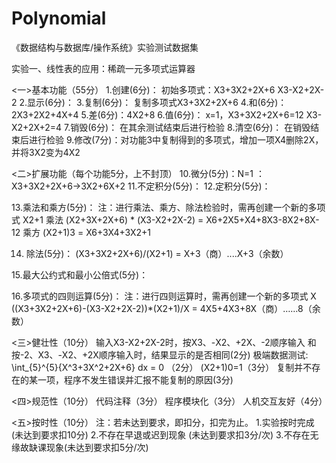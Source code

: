 # Polynomial

《数据结构与数据库/操作系统》实验测试数据集

实验一、线性表的应用：稀疏一元多项式运算器

<一>基本功能（55分）
1.创建(6分)：
初始多项式：X3+3X2+2X+6
X3-X2+2X-2
2.显示(6分)：
3.复制(6分)： 复制多项式X3+3X2+2X+6
4.和(6分)：2X3+2X2+4X+4
5.差(6分)：4X2+8
6.值(6分)： x=1，X3+3X2+2X+6=12
X3-X2+2X+2=4
7.销毁(6分)： 在其余测试结束后进行检验
8.清空(6分)： 在销毁结束后进行检验
9.修改(7分)：对功能3中复制得到的多项式，增加一项X4删除2X，并将3X2变为4X2

<二>扩展功能（每个功能5分，上不封顶）
10.微分(5分)：N=1  ：X3+3X2+2X+6→3X2+6X+2
11.不定积分(5分)： 
12.定积分(5分)： 

13.乘法和乘方(5分)： 
注：进行乘法、乘方、除法检验时，需再创建一个新的多项式 X2+1
乘法  (X2+3X+2X+6) * (X3-X2+2X-2) = X6+2X5+X4+8X3-8X2+8X-12
乘方  (X2+1)3 = X6+3X4+3X2+1

14. 除法(5分)：
(X3+3X2+2X+6)/(X2+1) = X+3（商）....X+3（余数）

15.最大公约式和最小公倍式(5分)：

16.多项式的四则运算(5分)：
注：进行四则运算时，需再创建一个新的多项式 X
((X3+3X2+2X+6)-(X3-X2+2X-2))*(X2+1)/X = 4X5+4X3+8X（商）……8（余数）

<三>健壮性（10分）
输入X3-X2+2X-2时，按X3、-X2、+2X、-2顺序输入 和 按-2、X3、-X2、+2X顺序输入时，结果显示的是否相同(2分)
极端数据测试: \int_{5}^{5}{X^3+3X^2+2X+6} dx = 0 （2分）
(X2+1)0=1（3分）
复制并不存在的某一项，程序不发生错误并汇报不能复制的原因(3分)

<四>规范性（10分）
代码注释（3分）
程序模块化（3分）
人机交互友好（4分）

<五>按时性（10分）
注：若未达到要求，即扣分，扣完为止。
1.实验按时完成  (未达到要求扣10分)
2.不存在早退或迟到现象 (未达到要求扣3分/次)
3.不存在无缘故缺课现象(未达到要求扣5分/次)